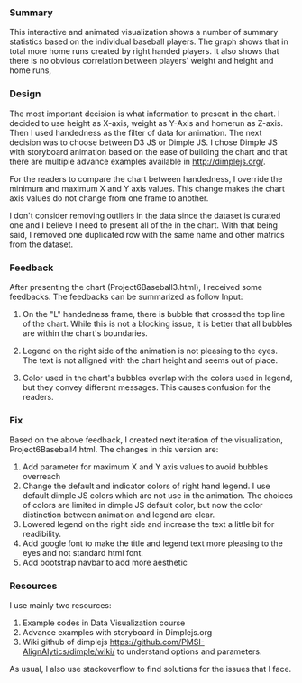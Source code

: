 
### Summary

This interactive and animated visualization shows a number of summary statistics based on the individual baseball players. The graph shows that in total more home runs created by right handed players. It also shows that there is no obvious correlation between players' weight and height and home runs,

### Design

The most important decision is what information to present in the chart. I decided to use height as X-axis, weight as Y-Axis and homerun as Z-axis. Then I used handedness as the filter of data for animation. The next decision was to choose between D3 JS or Dimple JS. I chose Dimple JS with storyboard animation based on the ease of building the chart and that there are multiple advance examples available in http://dimplejs.org/. 

For the readers to compare the chart between handedness, I override the minimum and maximum X and Y axis values. This change makes the chart axis values do not change from one frame to another. 

I don't consider removing outliers in the data since the dataset is curated one and I believe I need to present all of the in the chart. With that being said, I removed one duplicated row with the same name and other matrics from the dataset.

### Feedback

After presenting the chart (Project6Baseball3.html), I received some feedbacks. The feedbacks can be summarized as follow
Input:

1. On the "L" handedness frame, there is bubble that crossed the top line of the chart. While this is not a blocking issue, it is better that all bubbles are within the chart's boundaries.

2. Legend on the right side of the animation is not pleasing to the eyes. The text is not alligned with the chart height and seems out of place.

3. Color used in the chart's bubbles overlap with the colors used in legend, but they convey different messages. This causes confusion for the readers.


### Fix

Based on the above feedback, I created next iteration of the visualization, Project6Baseball4.html. The changes in this version are:
1. Add parameter for maximum X and Y axis values to avoid bubbles overreach
2. Change the default and indicator colors of right hand legend. I use default dimple JS colors which are not use in the animation. The choices of colors are limited in dimple JS default color, but now the color distinction between animation and legend are clear.
3. Lowered legend on the right side and increase the text a little bit for readibility.
4. Add google font to make the title and legend text more pleasing to the eyes and not standard html font.
5. Add bootstrap navbar to add more aesthetic

### Resources

I use mainly two resources:
1. Example codes in Data Visualization course
2. Advance examples with storyboard in Dimplejs.org
3. Wiki github of dimplejs https://github.com/PMSI-AlignAlytics/dimple/wiki/ to understand options and parameters.

As usual, I also use stackoverflow to find solutions for the issues that I face.




